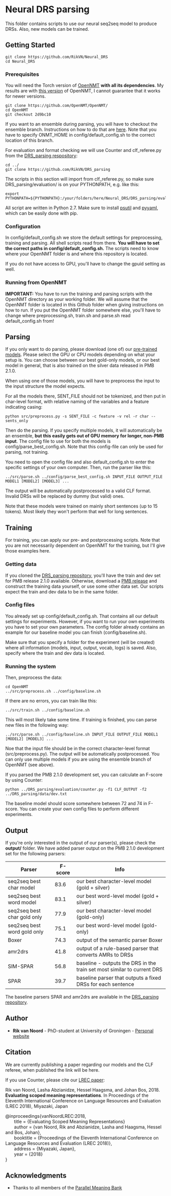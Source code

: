 # Neural DRS parsing

This folder contains scripts to use our neural seq2seq model to produce DRSs. Also, new models can be trained.

## Getting Started

```
git clone https://github.com/RikVN/Neural_DRS
cd Neural_DRS
```

### Prerequisites

You will need the Torch version of [OpenNMT](https://github.com/OpenNMT/OpenNMT) **with all its dependencies**. My results are with [this version](https://github.com/OpenNMT/OpenNMT/tree/2d9bc10a459bf4bd1e7ce1848e4575755c11b31c) of OpenNMT, I cannot guarantee that it works for newer versions.

```
git clone https://github.com/OpenNMT/OpenNMT/
cd OpenNMT
git checkout 2d9bc10
```

If you want to an ensemble during parsing, you will have to checkout the ensemble branch. Instructions on how to do that are [here](http://forum.opennmt.net/t/ensemble-decoding/115/11). Note that you have to specify ONMT_HOME in config/default_config.sh to the correct location of this branch. 

For evaluation and format checking we will use Counter and clf_referee.py from the [DRS_parsing respository](https://github.com/RikVN/DRS_parsing):

```
cd ../
git clone https://github.com/RikVN/DRS_parsing
```

The scripts in this section will import from clf_referee.py, so make sure DRS_parsing/evaluation/ is on your PYTHONPATH, e.g. like this:

```
export PYTHONPATH=${PYTHONPATH}:/your/folders/here/Neural_DRS/DRS_parsing/evaluation/
```

All script are written in Python 2.7. Make sure to install [psutil](https://pypi.python.org/pypi/psutil) and [pyyaml](https://pypi.org/project/PyYAML/), which can be easily done with pip.

### Configuration

In config/default_config.sh we store the default settings for preprocessing, training and parsing. All shell scripts read from there. **You will have to set the correct paths in config/default_config.sh.** The scripts need to know where your OpenNMT folder is and where this repository is located.

If you do not have access to GPU, you'll have to change the gpuid setting as well.

### Running from OpenNMT

**IMPORTANT:** You have to run the training and parsing scripts with the OpenNMT directory as your working folder. We will assume that the OpenNMT folder is located in this Github folder when giving instructions on how to run. If you put the OpenNMT folder somewhere else, you'll have to change where preprocessing.sh, train.sh and parse.sh read default_config.sh from!

## Parsing

If you only want to do parsing, please download (one of) our [pre-trained models](http://www.let.rug.nl/rikvannoord/DRS/models/). Please select the GPU or CPU models depending on what your setup is. You can choose between our best gold-only models, or our best model in general, that is also trained on the silver data released in PMB 2.1.0.

When using one of those models, you will have to preprocess the input to the input structure the model expects.

For all the models there, SENT_FILE should not be tokenized, and then put in char-level format, with relative naming of the variables and a feature indicating casing:

```
python src/preprocess.py -s SENT_FILE -c feature -v rel -r char --sents_only
```

Then do the parsing. If you specify multiple models, it will automatically be an ensemble, **but this easily gets out of GPU memory for longer, non-PMB input**. The config file to use for both the models is config/parse_best_config.sh. Note that this config-file can only be used for parsing, not training. 

You need to open the config file and also default_config.sh to enter the specific settings of your own computer. Then, run the parser like this:

```
../src/parse.sh ../config/parse_best_config.sh INPUT_FILE OUTPUT_FILE MODEL1 [MODEL2] [MODEL3] ...
```

The output will be automatically postprocessed to a valid CLF format. Invalid DRSs will be replaced by dummy (but valid) ones.

Note that these models were trained on mainly short sentences (up to 15 tokens). Most likely they won't perform that well for long sentences.

## Training

For training, you can apply our pre- and postprocessing scripts. Note that you are not necessarily dependent on OpenNMT for the training, but I'll give those examples here.

### Getting data ###

If you cloned the [DRS_parsing repository](https://github.com/RikVN/DRS_parsing), you'll have the train and dev set for PMB release 2.1.0 available. Otherwise, download a [PMB release](http://pmb.let.rug.nl/data.php) and construct the training data yourself, or use some other data set. Our scripts expect the train and dev data to be in the same folder.

### Config files ###

You already set up config/default_config.sh. That contains all our default settings for experiments. However, if you want to run your own experiments you have to set your own parameters. The config folder already contains an example for our baseline model you can finish (config/baseline.sh).

Make sure that you specify a folder for the experiment (will be created) where all information (models, input, output, vocab, logs) is saved. Also, specify where the train and dev data is located.

### Running the system ###

Then, preprocess the data:

```
cd OpenNMT
../src/preprocess.sh ../config/baseline.sh
```

If there are no errors, you can train like this:

```
../src/train.sh ../config/baseline.sh
```

This will most likely take some time. If training is finished, you can parse new files in the following way:

```
../src/parse.sh ../config/baseline.sh INPUT_FILE OUTPUT_FILE MODEL1 [MODEL2] [MODEL3] ...
```

Noe that the input file should be in the correct character-level format (src/preprocess.py). The output will be automatically postprocessed. You can only use multiple models if you are using the ensemble branch of OpenNMT (see above).

If you parsed the PMB 2.1.0 development set, you can calculate an F-score by using Counter:

```
python ../DRS_parsing/evaluation/counter.py -f1 CLF_OUTPUT -f2 ../DRS_parsing/data/dev.txt
```

The baseline model should score somewhere between 72 and 74 in F-score. You can create your own config files to perform different experiments.

## Output ##

If you're only interested in the output of our parser(s), please check the **output/** folder. We have added parser output on the PMB 2.1.0 development set for the following parsers:

| Parser				           | F-score	| Info |
| ------- | ------- | ------- | 
| seq2seq best char model      | 83.6         | our best character-level model (gold + silver) |
| seq2seq best word model      | 83.1         | our best word-level model (gold + silver)  |
| seq2seq best char gold only  | 77.9         | our best character-level model (gold-only)  |
| seq2seq best word gold only | 75.1         | our best word-level model (gold-only)
| Boxer                       | 74.3         | output of the semantic parser Boxer |
| amr2drs                     | 41.8         | output of a rule-based parser that converts AMRs to DRSs |
| SIM-SPAR                    | 56.8         | baseline - outputs the DRS in the train set most similar to current DRS |
| SPAR                        | 39.7         | baseline parser that outputs a fixed DRSs for each sentence |

The baseline parsers SPAR and amr2drs are available in the [DRS_parsing repository](https://github.com/RikVN/DRS_parsing).

## Author

* **Rik van Noord** - PhD-student at University of Groningen - [Personal website](http://www.rikvannoord.nl)

## Citation ##

We are currently publishing a paper regarding our models and the CLF referee, when published the link will be here.

If you use Counter, please cite our [LREC paper](http://www.let.rug.nl/rob/doc/lrec2018.pdf):

Rik van Noord, Lasha Abzianidze, Hessel Haagsma, and Johan Bos, 2018. **Evaluating scoped meaning representations**. In Proceedings of the Eleventh International Conference on Language Resources and Evaluation (LREC 2018), Miyazaki, Japan

@inproceedings{vanNoordLREC:2018,  
&nbsp;&nbsp;&nbsp;&nbsp;&nbsp;&nbsp; title = {Evaluating Scoped Meaning Representations}  
&nbsp;&nbsp;&nbsp;&nbsp;&nbsp;&nbsp; author    = {van Noord, Rik and Abzianidze, Lasha and Haagsma, Hessel and Bos, Johan},  
&nbsp;&nbsp;&nbsp;&nbsp;&nbsp;&nbsp; booktitle = {Proceedings of the Eleventh International Conference on Language Resources and Evaluation (LREC 2018)},  
&nbsp;&nbsp;&nbsp;&nbsp;&nbsp;&nbsp; address   = {Miyazaki, Japan},  
&nbsp;&nbsp;&nbsp;&nbsp;&nbsp;&nbsp; year      = {2018}  
}  

## Acknowledgments

* Thanks to all members of the [Parallel Meaning Bank](http://pmb.let.rug.nl)
